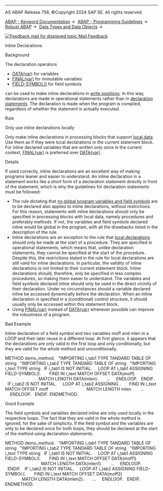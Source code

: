   

* * *

AS ABAP Release 758, ©Copyright 2024 SAP SE. All rights reserved.

[ABAP - Keyword Documentation](https://help.sap.com/doc/abapdocu_latest_index_htm/latest/en-US/abenabap.htm) →  [ABAP - Programming Guidelines](https://help.sap.com/doc/abapdocu_latest_index_htm/latest/en-US/abenabap_pgl.htm) →  [Robust ABAP](https://help.sap.com/doc/abapdocu_latest_index_htm/latest/en-US/abenrobust_abap_gdl.htm) →  [Data Types and Data Objects](https://help.sap.com/doc/abapdocu_latest_index_htm/latest/en-US/abendata_type_obj_gdl.htm) → 

 [![](Mail.gif?object=Mail.gif "Feedback mail for displayed topic") Mail Feedback](mailto:f1_help@sap.com?subject=Feedback%20on%20ABAP%20Documentation&body=Document:%20Inline%20Declarations%2C%20ABENDECLARATION_INLINE_GUIDL%2C%20758%0D%0A%0D%0AError:%0D%0A%0D%0A%0D%0A%0D%0ASuggestion%20for%20improvement:)

Inline Declarations

Background   

The declaration operators

-   [DATA(var)](https://help.sap.com/doc/abapdocu_latest_index_htm/latest/en-US/abendata_inline.htm) for variables
-   [FINAL(var)](https://help.sap.com/doc/abapdocu_latest_index_htm/latest/en-US/abenfinal_inline.htm) for immutable variables
-   [FIELD-SYMBOL(<fs>)](https://help.sap.com/doc/abapdocu_latest_index_htm/latest/en-US/abenfield-symbol_inline.htm) for field symbols

can be used to make inline declarations in [write positions](https://help.sap.com/doc/abapdocu_latest_index_htm/latest/en-US/abenwrite_position_glosry.htm "Glossary Entry"). In this way, declarations are made in operational statements rather than in [declaration statements](https://help.sap.com/doc/abapdocu_latest_index_htm/latest/en-US/abendeclaration_statement_glosry.htm "Glossary Entry"). The declaration is made when the program is compiled, regardless of whether the statement is actually executed.

Rule   

Only use inline declarations locally

Only make inline declarations in processing blocks that support [local data](https://help.sap.com/doc/abapdocu_latest_index_htm/latest/en-US/abenlocal_data_glosry.htm "Glossary Entry"). Use them as if they were local declarations in the current statement block. For inline declared variables that are written only once in the current context, [FINAL(var)](https://help.sap.com/doc/abapdocu_latest_index_htm/latest/en-US/abenfinal_inline.htm) is preferred over [DATA(var)](https://help.sap.com/doc/abapdocu_latest_index_htm/latest/en-US/abendata_inline.htm).

Details   

If used correctly, inline declarations are an excellent way of making programs leaner and easier to understand. An inline declaration in a statement works like a short form of a declaration statement directly in front of the statement, which is why the guidelines for declaration statements must be followed:

-   The rule dictating that [no global program variables and field symbols](https://help.sap.com/doc/abapdocu_latest_index_htm/latest/en-US/abendeclaration_variables_guidl.htm "Guideline") are to be declared also applies to inline declarations, without restrictions. For this reason, statements with inline declarations should only be specified in processing blocks with local data, namely procedures and preferably methods. If not, the variables and field symbols declared inline would be global in the program, with all the drawbacks listed in the description of the rule.
-   Inline declarations are an exception to the rule that [local declarations](https://help.sap.com/doc/abapdocu_latest_index_htm/latest/en-US/abenlocal_declar_guidl.htm "Guideline") should only be made at the start of a procedure. They are specified in operational statements, which means that, unlike declaration statements, they cannot be specified at the start of the procedure. Despite this, the restrictions stated in the rule for local declarations are still valid for inline declarations. In particular, the validity of inline declarations is not limited to their current statement block. Inline declarations should, therefore, only be specified in less complex procedures, so making them easier to understand. The variables and field symbols declared inline should only be used in the direct vicinity of their declaration. Under no circumstances should a variable declared inline be accessed dynamically before the declaration. When an inline declaration is specified in a (conditional) control structure, it should usually only be accessed within this statement block.
-   Using [FINAL(var)](https://help.sap.com/doc/abapdocu_latest_index_htm/latest/en-US/abenfinal_inline.htm) instead of [DATA(var)](https://help.sap.com/doc/abapdocu_latest_index_htm/latest/en-US/abendata_inline.htm) whenever possible can improve the robustness of a program.

Bad Example

Inline declaration of a field symbol <pattern> and two variables moff and mlen in a LOOP and their later reuse in a different loop. At first glance, it appears that the declarations are only valid in the first loop and only conditionally, but they are valid for the whole method and unconditionally.

METHOD demo\_method.
  "IMPORTING i\_tab1 TYPE TANDARD TABLE OF string
  "IMPORTING i\_tab2 TYPE TANDARD TABLE OF string
  "IMPORTING i\_text TYPE string
  IF i\_tab1 IS NOT INITIAL.
    LOOP AT i\_tab1 ASSIGNING FIELD-SYMBOL(<pattern>).
      FIND <pattern> IN i\_text MATCH OFFSET DATA(moff)
                               MATCH LENGTH DATA(mlen).
      ...
    ENDLOOP.
  ENDIF.
  IF i\_tab2 IS NOT INITIAL.
    LOOP AT i\_tab2 ASSIGNING <pattern>.
      FIND <pattern> IN i\_text MATCH OFFSET moff
                               MATCH LENGTH mlen.
      ...
    ENDLOOP.
  ENDIF.
ENDMETHOD.

Good Example

The field symbols and variables declared inline are only used locally in the respective loops. The fact that they are valid in the whole method is ignored, for the sake of simplicity. If the field symbol and the variables are only to be declared once for both loops, they should be declared at the start of the method using declaration statements.

METHOD demo\_method.
  "IMPORTING i\_tab1 TYPE TANDARD TABLE OF string
  "IMPORTING i\_tab2 TYPE TANDARD TABLE OF string
  "IMPORTING i\_text TYPE string
  IF i\_tab1 IS NOT INITIAL.
    LOOP AT i\_tab1 ASSIGNING FIELD-SYMBOL(<pattern1>).
      FIND <pattern1> IN i\_text MATCH OFFSET DATA(moff1)
                                MATCH LENGTH DATA(mlen1).
      ...
    ENDLOOP.
  ENDIF.
  IF i\_tab2 IS NOT INITIAL.
    LOOP AT i\_tab2 ASSIGNING FIELD-SYMBOL(<pattern2>.
      FIND <pattern2> IN i\_text MATCH OFFSET DATA(moff2)
                                MATCH LENGTH DATA(mlen2).
      ...
    ENDLOOP.
  ENDIF.
ENDMETHOD.